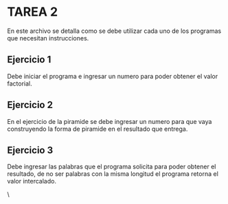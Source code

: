 # TAREA 2

En este archivo se detalla como se debe utilizar cada uno de los programas que necesitan instrucciones. 

## Ejercicio 1
Debe iniciar el programa e ingresar un numero para poder obtener el  valor factorial.

## Ejercicio 2

En el ejercicio de la piramide se debe ingresar un numero para que vaya construyendo la forma de piramide en el resultado que entrega.

## Ejercicio 3
Debe ingresar las palabras que el programa solicita para poder obtener el resultado, de no ser palabras con la misma longitud el programa retorna el valor intercalado.

\\

